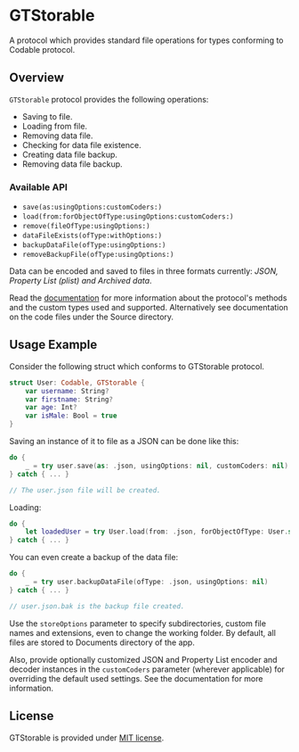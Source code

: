 # GTStorable

A protocol which provides standard file operations for types conforming to Codable protocol.

## Overview

`GTStorable` protocol provides the following operations:

* Saving to file.
* Loading from file.
* Removing data file.
* Checking for data file existence.
* Creating data file backup.
* Removing data file backup.

### Available API

* `save(as:usingOptions:customCoders:)`
* `load(from:forObjectOfType:usingOptions:customCoders:)`
* `remove(fileOfType:usingOptions:)`
* `dataFileExists(ofType:withOptions:)`
* `backupDataFile(ofType:usingOptions:)`
* `removeBackupFile(ofType:usingOptions:)`

Data can be encoded and saved to files in three formats currently: *JSON, Property List (plist) and Archived data*.

Read the [documentation](https://gtiapps.com/docs/gtstorable/index.html) for more information about the protocol's methods and the custom types used and supported. Alternatively see documentation on the code files under the Source directory.

## Usage Example

Consider the following struct which conforms to GTStorable protocol.

```swift
struct User: Codable, GTStorable {
    var username: String?
    var firstname: String?
    var age: Int?
    var isMale: Bool = true
}
```

Saving an instance of it to file as a JSON can be done like this:

```swift
do {
    _ = try user.save(as: .json, usingOptions: nil, customCoders: nil)
} catch { ... }

// The user.json file will be created.

```

Loading:

```swift
do {
    let loadedUser = try User.load(from: .json, forObjectOfType: User.self, usingOptions: nil, customCoders: nil)
} catch { ... }
```

You can even create a backup of the data file:

```swift
do {
    _ = try user.backupDataFile(ofType: .json, usingOptions: nil)
} catch { ... }

// user.json.bak is the backup file created.

```

Use the `storeOptions` parameter to specify subdirectories, custom file names and extensions, even to change the working folder. By default, all files are stored to Documents directory of the app.

Also, provide optionally customized JSON and Property List encoder and decoder instances in the `customCoders` parameter (wherever applicable) for overriding the default used settings. See the documentation for more information.

## License

GTStorable is provided under [MIT license](https://opensource.org/licenses/MIT).
